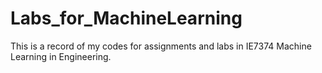 # Labs_for_MachineLearning
This is a record of my codes for assignments and labs in IE7374 Machine Learning in Engineering.
